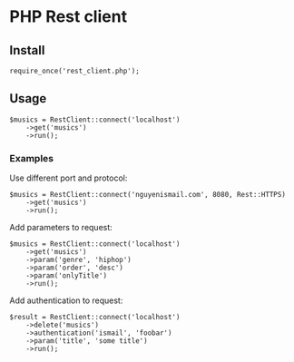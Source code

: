 # PHP Rest client

## Install

```
require_once('rest_client.php');
```

## Usage

```
$musics = RestClient::connect('localhost')
    ->get('musics')
    ->run();

```

### Examples


Use different port and protocol:
```
$musics = RestClient::connect('nguyenismail.com', 8080, Rest::HTTPS)
    ->get('musics')
    ->run();

```

Add parameters to request:
```
$musics = RestClient::connect('localhost')
    ->get('musics')
	->param('genre', 'hiphop')
	->param('order', 'desc')
	->param('onlyTitle')
    ->run();

```

Add authentication to request:
```
$result = RestClient::connect('localhost')
    ->delete('musics')
	->authentication('ismail', 'foobar')
	->param('title', 'some title')
    ->run();

```
